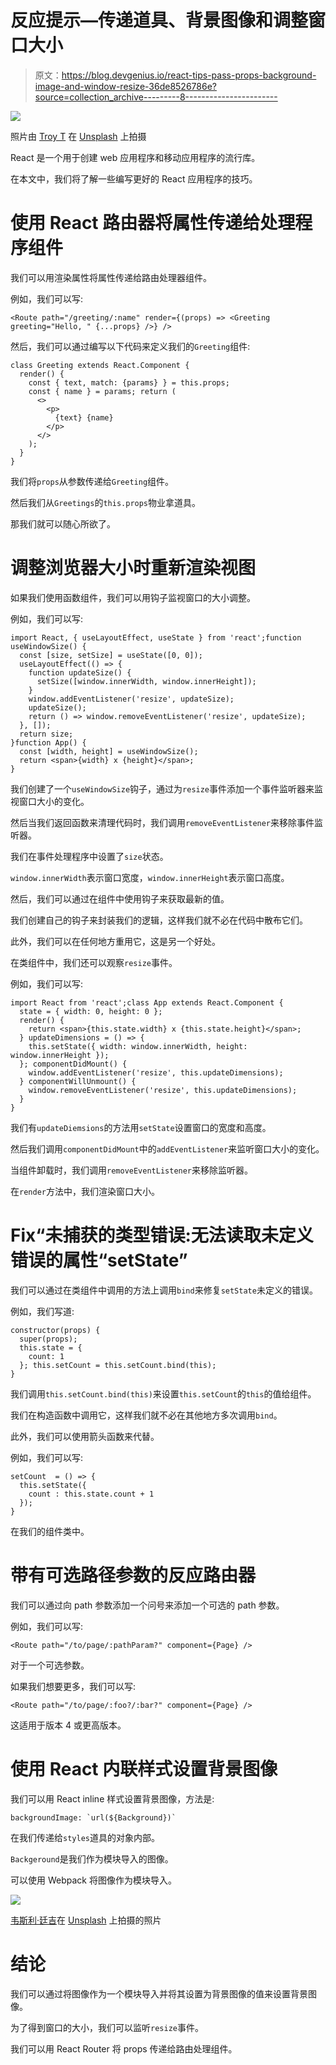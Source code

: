 # 反应提示—传递道具、背景图像和调整窗口大小

> 原文：<https://blog.devgenius.io/react-tips-pass-props-background-image-and-window-resize-36de8526786e?source=collection_archive---------8----------------------->

![](img/0737d905dd0bc0cdaeddcae297ee7c2b.png)

照片由 [Troy T](https://unsplash.com/@ttcollect?utm_source=medium&utm_medium=referral) 在 [Unsplash](https://unsplash.com?utm_source=medium&utm_medium=referral) 上拍摄

React 是一个用于创建 web 应用程序和移动应用程序的流行库。

在本文中，我们将了解一些编写更好的 React 应用程序的技巧。

# 使用 React 路由器将属性传递给处理程序组件

我们可以用渲染属性将属性传递给路由处理器组件。

例如，我们可以写:

```
<Route path="/greeting/:name" render={(props) => <Greeting greeting="Hello, " {...props} />} />
```

然后，我们可以通过编写以下代码来定义我们的`Greeting`组件:

```
class Greeting extends React.Component {
  render() {
    const { text, match: {params} } = this.props;
    const { name } = params; return (
      <>
        <p>
          {text} {name}
        </p>
      </>
    );
  }
}
```

我们将`props`从参数传递给`Greeting`组件。

然后我们从`Greetings`的`this.props`物业拿道具。

那我们就可以随心所欲了。

# 调整浏览器大小时重新渲染视图

如果我们使用函数组件，我们可以用钩子监视窗口的大小调整。

例如，我们可以写:

```
import React, { useLayoutEffect, useState } from 'react';function useWindowSize() {
  const [size, setSize] = useState([0, 0]);
  useLayoutEffect(() => {
    function updateSize() {
      setSize([window.innerWidth, window.innerHeight]);
    }
    window.addEventListener('resize', updateSize);
    updateSize();
    return () => window.removeEventListener('resize', updateSize);
  }, []);
  return size;
}function App() {
  const [width, height] = useWindowSize();
  return <span>{width} x {height}</span>;
}
```

我们创建了一个`useWindowSize`钩子，通过为`resize`事件添加一个事件监听器来监视窗口大小的变化。

然后当我们返回函数来清理代码时，我们调用`removeEventListener`来移除事件监听器。

我们在事件处理程序中设置了`size`状态。

`window.innerWidth`表示窗口宽度，`window.innerHeight`表示窗口高度。

然后，我们可以通过在组件中使用钩子来获取最新的值。

我们创建自己的钩子来封装我们的逻辑，这样我们就不必在代码中散布它们。

此外，我们可以在任何地方重用它，这是另一个好处。

在类组件中，我们还可以观察`resize`事件。

例如，我们可以写:

```
import React from 'react';class App extends React.Component {
  state = { width: 0, height: 0 };
  render() {
    return <span>{this.state.width} x {this.state.height}</span>;
  } updateDimensions = () => {
    this.setState({ width: window.innerWidth, height: window.innerHeight });
  }; componentDidMount() {
    window.addEventListener('resize', this.updateDimensions);
  } componentWillUnmount() {
    window.removeEventListener('resize', this.updateDimensions);
  }
}
```

我们有`updateDiemsions`的方法用`setState`设置窗口的宽度和高度。

然后我们调用`componentDidMount`中的`addEventListener`来监听窗口大小的变化。

当组件卸载时，我们调用`removeEventListener`来移除监听器。

在`render`方法中，我们渲染窗口大小。

# Fix“未捕获的类型错误:无法读取未定义错误的属性“setState”

我们可以通过在类组件中调用的方法上调用`bind`来修复`setState`未定义的错误。

例如，我们写道:

```
constructor(props) {
  super(props);
  this.state = {
    count: 1
  }; this.setCount = this.setCount.bind(this);
}
```

我们调用`this.setCount.bind(this)`来设置`this.setCount`的`this`的值给组件。

我们在构造函数中调用它，这样我们就不必在其他地方多次调用`bind`。

此外，我们可以使用箭头函数来代替。

例如，我们可以写:

```
setCount  = () => {
  this.setState({
    count : this.state.count + 1
  });
}
```

在我们的组件类中。

# 带有可选路径参数的反应路由器

我们可以通过向 path 参数添加一个问号来添加一个可选的 path 参数。

例如，我们可以写:

```
<Route path="/to/page/:pathParam?" component={Page} />
```

对于一个可选参数。

如果我们想要更多，我们可以写:

```
<Route path="/to/page/:foo?/:bar?" component={Page} />
```

这适用于版本 4 或更高版本。

# 使用 React 内联样式设置背景图像

我们可以用 React inline 样式设置背景图像，方法是:

```
backgroundImage: `url(${Background})`
```

在我们传递给`styles`道具的对象内部。

`Backgeround`是我们作为模块导入的图像。

可以使用 Webpack 将图像作为模块导入。

![](img/704b1f61e6f7be8b4d07bdf038cd4c9f.png)

[韦斯利·廷吉](https://unsplash.com/@wesleyphotography?utm_source=medium&utm_medium=referral)在 [Unsplash](https://unsplash.com?utm_source=medium&utm_medium=referral) 上拍摄的照片

# 结论

我们可以通过将图像作为一个模块导入并将其设置为背景图像的值来设置背景图像。

为了得到窗口的大小，我们可以监听`resize`事件。

我们可以用 React Router 将 props 传递给路由处理组件。
